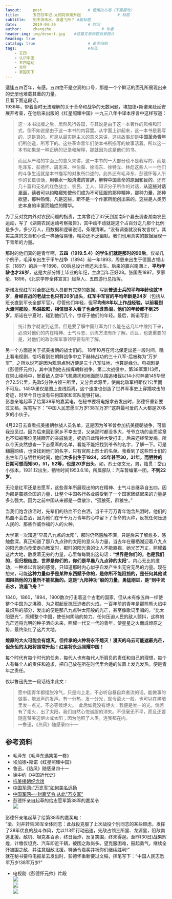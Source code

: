 ```yaml
---
layout:     post                    # 使用的布局（不需要改）
title:      五四百年记-太阳将照常升起                # 标题 
subtitle:   到中流击水，浪遏飞舟？ #副标题
date:       2019-04-30              # 时间
author:     zhangzhe                      # 作者
header-img: img/desert.jpg    #这篇文章标题背景图片
Reading: true
catalog: true                       # 是否归档
tags:                               #标签
    - 五四
    - 认识中国
    - 五四运动
    - 青年
    - 家国天下
---
```


适逢五四百年，有感。五四绝不是空洞的口号，那是一个个鲜活的面孔所展现出来的史册也难载其重的力量。  
且看下面这段话。  
1936年，带着当时无法理解的关于革命和战争的无数问题，埃加德•斯诺亲赴延安展开考查，在他后来出版的《红星照耀中国》一九三八年中译本序言中这样写道：
>这一本书出版之后，居然风行各国，与其说是由于这一本著作的风格和形式，倒不如说是由于这一本书的内容罢。从字面上讲起来，这一本书是我写的，这是真的。可是从最实际主义的意义来讲，这些故事却是**中国革命青年**们所创造，所写下的。这些革命青年们使本书所描写的故事活着。所以这一本书如果是一种正确的记录和解释，那就因为这是他们的书。

>而且从严格的字面上的意义来讲，这一本书的一大部分也不是我写的，而是毛泽东、彭德怀、周思来、林伯渠、徐海东、徐特立、林彪这些人ー一他们的斗争生活就是本书描写的对象所口述的。此外还有毛泽东、彭德怀等人所作的长篇谈话，**用春水一般清澈的言辞，解释中国革命的原因和目的**。还有几十篇和无名的红色战士、农民、工人、知识分子所作的对话，**从这些对话里面，读者可以约略窥知使他们成为不可征服的那种精神，那种力量，那种欲望，那种热情。凡是这些，断不是一个作家所能创出来的。这些是人类历史本身的丰富而灿烂的精华。**


为了反对党内外对农民问题的指责，主席曾花了32天到湖南5个县去调查湖南农民运动，写了《湖南农民运动考察报告》，其中动不动就是这个占百分之几那个比例是多少，多少万人，用数据和逻辑说话，条理清晰。“没有调查就没有发言权”。其实主席的文章和小说一样通俗易懂，精彩还不乏幽默。我们也用真实的数据展现一下青年的力量。


那时的他们真的是青年啊，**五四（1919.5.4）的学生们就是那时的90后**。仅举几个例子，毛泽东出生于甲午战争（1894）前一年1893，周恩来出生于德国占领山东（1897）的后一年1898，00后总设计师还未出生。后来的嘉兴南湖上，**平均年龄也才28岁**，这是大部分博士毕业的年纪，主席当年正好28。张国焘1897，罗家伦，1896，《北京学界全体宣言》起草人、五四游行总指挥。

斯诺发现红军对全部正规人员都有完整的数据，写到**普通士兵的平均年龄也就19岁**，**身经百战的老战士也只有20岁出头**，**红军中军官的平均年龄是24岁**（包括从班长直到军长全部军官），尽管他们年轻，但**平均有8年以上作战经验。**以前看到大渡河那段，热泪盈眶，相信很多人看了也会饱含热泪，他们的**年龄都不到25岁**。斯诺在宁夏时，碰到他们几个，惊讶于他们的年轻。最后，斯诺写到：  
> 统计数字就说到这里。但是要了解中国红军为什么能在这几年中维持下来，必须对他们的内在精神、士气斗志、训练方法有所了解。而且，也更重要的是，对他们的政治和军事领导要有所了解。  

另一个方面是关于抗美援朝的战士们的。
18年10月在河北保定出差一段时间，晚上看电视剧，恰巧看到在朝鲜战争中立下赫赫战功的三十八军-后被称为“万岁军”，之所以说巧是因为观测点附近便是三十八军驻地，也算是缘分。电视剧是《彭德怀元帅》，其中演到他去指挥朝鲜战争，第二次战役中，第38军第113师，在崇山峻岭中，冒着敌人空中飞机袭扰和地面部队围追堵截以14小时奔袭145华里合72.5公里，先敌5分钟占领三所里，又分兵龙源里，使南北敌军相距仅1公里而不可及。145华里仅是图上直线距离，这个速度也创造了世界军事史上穿插攻击的奇迹，时至今日也没有任何国家和军队能够打破。  
彭总亲笔起草了给第38军的嘉奖电，在秘书要将电报拿去发出时，彭德怀重新要过文稿，挥笔写下：“中国人民志愿军万岁!38军万岁!”这群最可爱的人大都是20多岁的小伙子。


4月22日去查看抗美援朝参战人员名单，这是因为爷爷曾参加抗美援朝战争，可惜我没见过。因为后来回到家乡不幸去世，父亲那时都没多大，爷爷立功的金质奖章也不知被哪位见钱眼开的亲戚偷走，奶奶自此精神大受打击，后来还经常发病。所以今天突然想查一下志愿军的名单，看能不能把找到爷爷的名字，了解一下。可是翻遍网络，也没找到他们的名字，只有官网上烈士的名单。我看到了这些烈士们的出生年月与牺牲的时间，他们**大多出生于1924，25年甚至30，31年，而牺牲的日期可想而知50，51，52等，也是20岁出头**。如，烈士张文元，男，籍贯：岱山小张本，1931.12出生，牺牲时间1953.6.16，所属部队：汽车暂编第一团，**不到22岁**。


无论是红军还是志愿军，这些青年所展现出的内在精神、士气斗志继承自五四。因为那是震撼全国的力量，让整个中国各行各业感受到了一个国家团结起来的力量是多么强大。因为之前中国从来都是一盘散沙，“孤狼死，群狼生。”


当我们饱含热泪时，先辈们的热血不会白洒，当千千万万青年饱含热泪时，他们的热血不会白洒，因为他们在千千万万青年的心中留下了革命的火种，反抗任何压迫人民的、那些作威作福的人的火种。

大学第一次知道“早晨八九点的太阳”，那时仍然感触不深，只是后来了解愈多，感触愈深，真正知道了那八九点钟的太阳的意义与力量，当去年在雁栖湖迎着八九点的阳光走向食堂走向教室时，那时的阳光真的让人不能直视，她光芒万丈，照耀着这片大地，散发着无穷的力量，心里每每跳出这句话：“**世界是你们的，也是我们的，但归根结底，世界是你们的，你们是早晨八九点钟的太阳**”。内心无比的激动，一种难以言说的感觉，只知道那时内心似乎自发产生出无穷无尽的力量。现在想来，可能**这种力量似乎是某种东西赋予你的，是你所不能阻挡的，是任何其他试图阻挡他的力量所不能抗衡的。这是“九阳神功”般的力量，勇猛刚进，是“到中流击水，浪遏飞舟？”**

1840，1860，1894，1900数次打击着这个古老的国家，但从未有像五四一样使整个中国为之沸腾、为之燃起反抗压迫者的火焰。一百年前的青年是那熊熊火焰中最炽热的部分，发出的便是那八九点钟太阳般的光芒，甚至像歌词里唱的，“比太阳更光”，照耀整个中国，使任何阴暗的势力、任何压迫人民的敌人颤抖，这样的光芒还将光明的种子洒向未来，照耀一代又一代的青年，使星星之火而成燎原之势，最终染红了这片大地。

**燎原的大火可能会有熄灭，但传承的火种将永不熄灭！漫天的乌云可能遮蔽光芒，但永恒的太阳将照常升起！红星将永远照耀中国！**

每个时代有每个时代的任务，每代人也有每代人所肩负的责任和自己的理想，每个人有每个人的责任和追求，把自己放在所在时代里合适的位置上发光发热，便是青年之责任。


仅以鲁迅先生一段话结束此文：
> 愿中国青年都摆脱冷气，只是向上走，不必听自暴自弃者流的话。能做事的做事，能发声的发声。有一分热，发一分光，就令萤火一般，也可以在黑暗里发一点光，不必等候炬火。  
此后如竟没有炬火：我便是唯一的光。倘若有了炬火，出了太阳，我们自然心悦诚服的消失。不但毫无不平，而且还要随喜赞美这炬火或太阳；因为他照了人类，连我都在内。  
—鲁迅，《热风》随感录四十一


## 参考资料
- 毛泽东《毛泽东选集第一卷》    
- 埃加德•斯诺《红星照耀中国》
- 鲁迅，《热风》随感录四十一
- 徐中约《中国近代史》
- [抗美援朝纪念馆](http://www.kmycjng.com/lsmdcx.aspx?c=D39BF6B55B1AA80F)
- [中国军网-“万岁军”如何美名远扬](http://www.81.cn/jsdj/2017-06/02/content_7626075.htm)
- [中国军网-一封嘉奖令,从此"万岁军"](http://www.81.cn/jsdj/2017-12/21/content_7878524.htm)
- 彭德怀亲自起草的给志愿军第38军的嘉奖令  
![](https://ws1.sinaimg.cn/large/007aIiGTly1g2kf3mlw0aj30b40fkgo7.jpg)
>   
彭德怀亲笔起草了给第38军的嘉奖电：  
“梁、刘并转告38军全体同志：此战役克服了上次战役个别同志的某些顾虑，发挥了38军优良的战斗作风，尤以113师行动迅速，先敌占领三所里、龙源里，阻敌南逃北援。敌机、坦克各百余，终日轰炸，反复突围，终未得逞。至昨(30日)战果辉煌，计缴仅坦克、汽车即近千辆，被围之敌尚多。望克服困难，鼓起勇气，继续全歼被围之敌，并注意阻敌北援。特通令嘉奖并祝你们继续胜利!”  
就在秘书要将电报拿去发出时，彭德怀重新要过文稿，挥笔写下：“中国人民志愿军万岁!38军万岁!”

- 电视剧《彭德怀元帅》片段  
![](https://ws1.sinaimg.cn/large/007aIiGTly1g2kf8piho0j33342bckjl.jpg)  
![](https://ws1.sinaimg.cn/large/007aIiGTly1g2kf9mo4znj33342bchdt.jpg)  
![](https://ws1.sinaimg.cn/large/007aIiGTly1g2kfaa790xj33342bcb29.jpg)